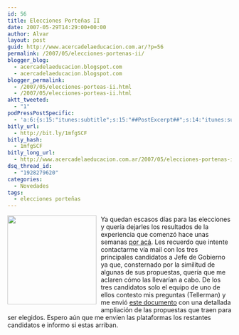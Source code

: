 ```yaml
---
id: 56
title: Elecciones Porteñas II
date: 2007-05-29T14:29:00+00:00
author: Alvar
layout: post
guid: http://www.acercadelaeducacion.com.ar/?p=56
permalink: /2007/05/elecciones-portenas-ii/
blogger_blog:
  - acercadelaeducacion.blogspot.com
  - acercadelaeducacion.blogspot.com
blogger_permalink:
  - /2007/05/elecciones-porteas-ii.html
  - /2007/05/elecciones-porteas-ii.html
aktt_tweeted:
  - "1"
podPressPostSpecific:
  - 'a:6:{s:15:"itunes:subtitle";s:15:"##PostExcerpt##";s:14:"itunes:summary";s:15:"##PostExcerpt##";s:15:"itunes:keywords";s:17:"##WordPressCats##";s:13:"itunes:author";s:10:"##Global##";s:15:"itunes:explicit";s:7:"Default";s:12:"itunes:block";s:7:"Default";}'
bitly_url:
  - http://bit.ly/1mfgSCF
bitly_hash:
  - 1mfgSCF
bitly_long_url:
  - http://www.acercadelaeducacion.com.ar/2007/05/elecciones-portenas-ii/
dsq_thread_id:
  - "1928279620"
categories:
  - Novedades
tags:
  - elecciones porteñas
---
```

<a href="http://farm1.static.flickr.com/42/104206486_72fa271ada.jpg?v=0"><img src="http://farm1.static.flickr.com/42/104206486_72fa271ada.jpg?v=0" style="margin: 0pt 10px 10px 0pt; float: left; cursor: pointer; width: 200px" border="0" /></a>Ya quedan escasos días para las elecciones y quería dejarles los resultados de la experiencia que comenzó hace unas semanas <a href="http://acercadelaeducacion.blogspot.com/2007/05/elecciones-porteas.html">por acá</a>.
Les recuerdo que intente contactarme vía mail con los tres principales candidatos a Jefe de Gobierno ya que, consternado por la similitud de algunas de sus propuestas, quería que me aclaren cómo las llevarían a cabo.
De los tres candidatos solo el equipo de uno de ellos contesto mis preguntas (Tellerman) y me envió <a href="http://docs.google.com/Doc?id=dg936ns6_46fm7j3x">este documento</a> con una detallada ampliación de las propuestas que traen para ser elegidos.
Espero aún que me envíen las plataformas los restantes candidatos e informo si estas arriban.